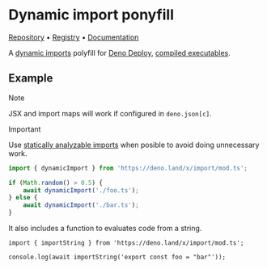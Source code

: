 # Dynamic import ponyfill

[Repository](https://github.com/ayoreis/import) • [Registry](https://deno.land/x/import) • [Documentation](https://deno.land/x/import/mod.ts)

A [dynamic imports](//developer.mozilla.org/en-US/docs/Web/JavaScript/Reference/Operators/import) polyfill for [Deno Deploy](https://deno.com/deploy), [compiled executables](https://deno.land/manual@v1.28.3/tools/compiler).

## Example

> [!NOTE]
> JSX and import maps will work if configured in `deno.json[c]`.

> [!IMPORTANT]
> Use [statically analyzable imports](https://deno.com/deploy/changelog#statically-analyzable-dynamic-imports) when posible to avoid doing unnecessary work.

```ts
import { dynamicImport } from 'https://deno.land/x/import/mod.ts';

if (Math.random() > 0.5) {
	await dynamicImport('./foo.ts');
} else {
	await dynamicImport('./bar.ts');
}
```

It also includes a function to evaluates code from a string.

```tsx
import { importString } from 'https://deno.land/x/import/mod.ts';

console.log(await importString('export const foo = "bar"'));
```
